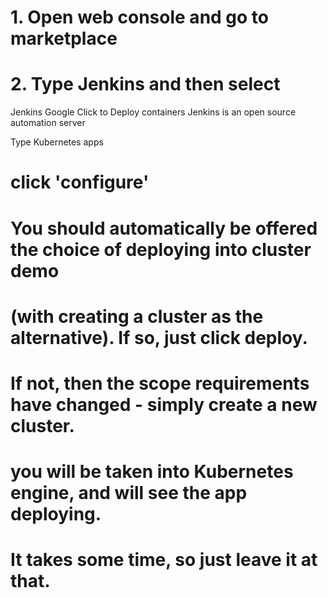 # 1.  Open web console and go to marketplace

# 2.  Type Jenkins and then select 

Jenkins
Google Click to Deploy containers
Jenkins is an open source automation server

Type Kubernetes apps

# click 'configure'

# You should automatically be offered the choice of deploying into cluster demo 
# (with creating a cluster as the alternative).  If so, just click deploy. 
# If not, then the scope requirements have changed - simply create a new cluster.

# you will be taken into Kubernetes engine, and will see the app deploying. 
# It takes some time, so just leave it at that.

